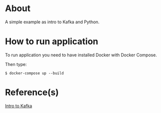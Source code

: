 # About
A simple example as intro to Kafka and Python.

# How to run application

To run application you need to have installed Docker with Docker Compose. 

Then type:

```
$ docker-compose up --build
```

# Reference(s)

[Intro to Kafka](https://dev.to/boyu1997/intro-to-kafka-4hn2)